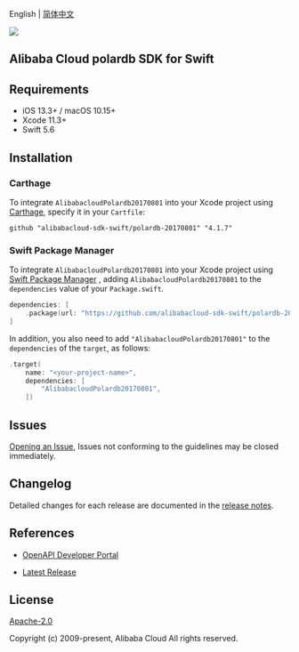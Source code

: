 English | [简体中文](README-CN.md)

![](https://aliyunsdk-pages.alicdn.com/icons/AlibabaCloud.svg)

## Alibaba Cloud polardb SDK for Swift

## Requirements

- iOS 13.3+ / macOS 10.15+
- Xcode 11.3+
- Swift 5.6

## Installation

### Carthage

To integrate `AlibabacloudPolardb20170801` into your Xcode project using [Carthage](https://github.com/Carthage/Carthage), specify it in your `Cartfile`:

```ogdl
github "alibabacloud-sdk-swift/polardb-20170801" "4.1.7"
```

### Swift Package Manager

To integrate `AlibabacloudPolardb20170801` into your Xcode project using [Swift Package Manager](https://swift.org/package-manager/) , adding `AlibabacloudPolardb20170801` to the `dependencies` value of your `Package.swift`.

```swift
dependencies: [
    .package(url: "https://github.com/alibabacloud-sdk-swift/polardb-20170801.git", from: "4.1.7")
]
```

In addition, you also need to add `"AlibabacloudPolardb20170801"` to the `dependencies` of the `target`, as follows:

```swift
.target(
    name: "<your-project-name>",
    dependencies: [
        "AlibabacloudPolardb20170801",
    ])
```

## Issues

[Opening an Issue](https://github.com/alibabacloud-sdk-swift/polardb-20170801/issues/new), Issues not conforming to the guidelines may be closed immediately.

## Changelog

Detailed changes for each release are documented in the [release notes](./ChangeLog.txt).

## References

* [OpenAPI Developer Portal](https://next.api.alibabacloud.com/home)
- [Latest Release](https://github.com/alibabacloud-sdk-swift/polardb-20170801)

## License

[Apache-2.0](http://www.apache.org/licenses/LICENSE-2.0)

Copyright (c) 2009-present, Alibaba Cloud All rights reserved.
